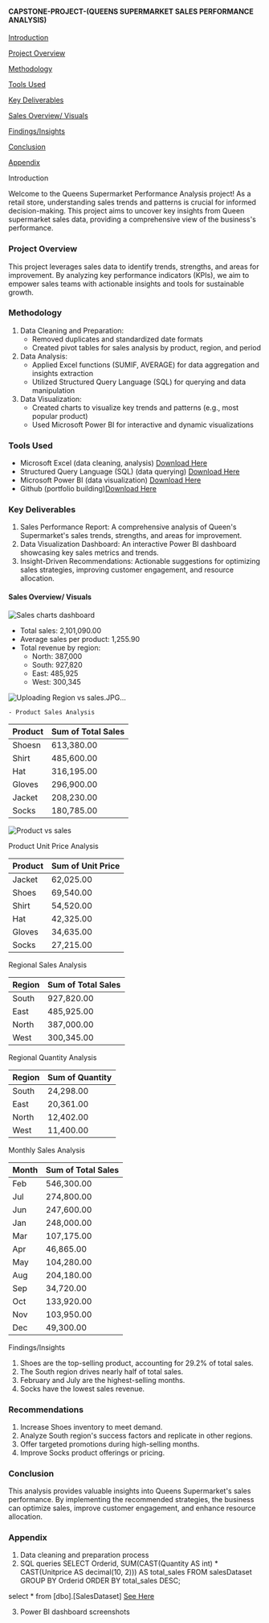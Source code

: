 #### CAPSTONE-PROJECT-(QUEENS SUPERMARKET SALES PERFORMANCE ANALYSIS)
[Introduction](#introduction)

[Project Overview](#project-overview)

[Methodology](#methodology)

[Tools Used](#tools-used)

[Key Deliverables](#key-deliverables)

[Sales Overview/ Visuals](#sales-overview/visuals)

[Findings/Insights](#findings/insights)

[Conclusion](#conclusion)

[Appendix](#appendix)












Introduction

Welcome to the Queens Supermarket Performance Analysis project! As a retail store, understanding sales trends and patterns is crucial for informed decision-making. This project aims to uncover key insights from Queen supermarket sales data, providing a comprehensive view of the business's performance.

### Project Overview
This project leverages sales data to identify trends, strengths, and areas for improvement. By analyzing key performance indicators (KPIs), we aim to empower sales teams with actionable insights and tools for sustainable growth.


### Methodology

1. Data Cleaning and Preparation:
    - Removed duplicates and standardized date formats
    - Created pivot tables for sales analysis by product, region, and period
2. Data Analysis:
    - Applied Excel functions (SUMIF, AVERAGE) for data aggregation and insights extraction
    - Utilized Structured Query Language (SQL) for querying and data manipulation
3. Data Visualization:
    - Created charts to visualize key trends and patterns (e.g., most popular product)
    - Used Microsoft Power BI for interactive and dynamic visualizations

### Tools Used

- Microsoft Excel (data cleaning, analysis) [Download Here](https://www.microsoft.com)
- Structured Query Language (SQL) (data querying) [Download Here](https://learn.microsoft.com/en-us/sql/ssms/download-sql-server-management-studio-ssms?view=sql-server-ver16&redirectedfrom=MSDN)
- Microsoft Power BI (data visualization) [Download Here](https://www.bing.com/search?pglt=43&q=powerbi.microsoft.com+download&cvid=0fae1f6dca6b4926aa1707cb15244dd6&gs_lcrp=EgRlZGdlKgYIAxAAGEAyBggAEEUYOTIGCAEQABhAMgYIAhAAGEAyBggDEAAYQDIGCAQQABhAMgYIBRAAGEAyBggGEAAYQDIGCAcQABhAMgYICBAAGEDSAQkxNDMzOGowajGoAgCwAgA&FORM=ANNTA1&DAF0=1&PC=U531)
- Github (portfolio building)[Download Here](https://github.com/apps/desktop)

### Key Deliverables

1. Sales Performance Report: A comprehensive analysis of Queen's Supermarket's sales trends, strengths, and areas for improvement.
2. Data Visualization Dashboard: An interactive Power BI dashboard showcasing key sales metrics and trends.
3. Insight-Driven Recommendations: Actionable suggestions for optimizing sales strategies, improving customer engagement, and resource allocation.


#### Sales Overview/ Visuals

![Sales charts dashboard](https://github.com/user-attachments/assets/0241f1b8-64ca-4779-931a-190129ba2b9c)


- Total sales: 2,101,090.00
- Average sales per product: 1,255.90
- Total revenue by region:
    - North: 387,000 
    - South: 927,820 
    - East: 485,925
    - West: 300,345
 
![Uploading Region vs sales.JPG…]()

 
    - Product Sales Analysis

| Product | Sum of Total Sales |
| --- | --- |
| Shoesn | 613,380.00 |
| Shirt  | 485,600.00 |
| Hat    | 316,195.00 |
| Gloves | 296,900.00 |
| Jacket | 208,230.00 |
| Socks  | 180,785.00 |

![Product vs sales](https://github.com/user-attachments/assets/f5325c5d-e70c-464c-894f-8337cfe7f3a2)

Product Unit Price Analysis

| Product | Sum of Unit Price |
| --- | --- |
| Jacket | 62,025.00 |
| Shoes |  69,540.00 |
| Shirt |  54,520.00 |
| Hat    | 42,325.00 |
| Gloves | 34,635.00 |
| Socks  | 27,215.00 |

Regional Sales Analysis

| Region | Sum of Total Sales |
| --- | --- |
| South | 927,820.00 |
| East | 485,925.00 |
| North | 387,000.00 |
| West | 300,345.00 |

Regional Quantity Analysis

| Region | Sum of Quantity |
| --- | --- |
| South | 24,298.00 |
| East | 20,361.00 |
| North | 12,402.00 |
| West | 11,400.00 |

Monthly Sales Analysis

| Month | Sum of Total Sales |
| --- | --- |
| Feb | 546,300.00 |
| Jul | 274,800.00 |
| Jun | 247,600.00 |
| Jan | 248,000.00 |
| Mar | 107,175.00 |
| Apr | 46,865.00 |
| May | 104,280.00 |
| Aug | 204,180.00 |
| Sep | 34,720.00 |
| Oct | 133,920.00 |
| Nov | 103,950.00 |
| Dec | 49,300.00 |

Findings/Insights

1. Shoes are the top-selling product, accounting for 29.2% of total sales.
2. The South region drives nearly half of total sales.
3. February and July are the highest-selling months.
4. Socks have the lowest sales revenue.

### Recommendations

1. Increase Shoes inventory to meet demand.
2. Analyze South region's success factors and replicate in other regions.
3. Offer targeted promotions during high-selling months.
4. Improve Socks product offerings or pricing.

### Conclusion

This analysis provides valuable insights into Queens Supermarket's sales performance. By implementing the recommended strategies, the business can optimize sales, improve customer engagement, and enhance resource allocation.

### Appendix

1. Data cleaning and preparation process
2. SQL queries SELECT Orderid, 
       SUM(CAST(Quantity AS int) * CAST(Unitprice AS decimal(10, 2))) AS total_sales
FROM salesDataset
GROUP BY Orderid
ORDER BY total_sales DESC;

select * from [dbo].[SalesDataset]
                 [See Here](https://drive.google.com/file/d/1x24fM0uK3UgewyJ3F3X-D8OB_O2uAs6Z/view?usp=sharing)

                 
3. Power BI dashboard screenshots









